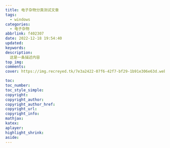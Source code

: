 ```yaml
---
title: 电子杂物分类测试文章
tags:
  - windows
categories:
  - 电子杂物
abbrlink: f402307
date: 2022-12-18 19:54:40
updated:
keywords:
description: 
  这是一条描述内容
top_img:
comments:
cover: https://img.recreyed.tk/7e3a2422-07f6-42f7-bf29-1b91e306e63d.webp

toc:
toc_number:
toc_style_simple:
copyright:
copyright_author:
copyright_author_href:
copyright_url:
copyright_info:
mathjax:
katex:
aplayer:
highlight_shrink:
aside:
---
```


